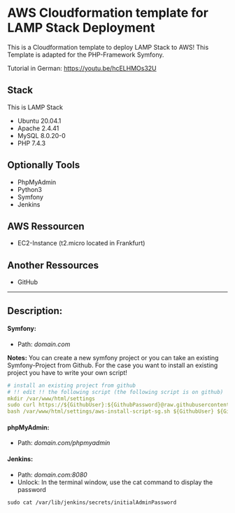 # AWS Cloudformation template for LAMP Stack Deployment
This is a Cloudformation template to deploy LAMP Stack to AWS! This Template is adapted for the PHP-Framework Symfony.

Tutorial in German: https://youtu.be/hcELHMOs32U

## Stack
This is LAMP Stack

- Ubuntu 20.04.1
- Apache 2.4.41
- MySQL 8.0.20-0
- PHP 7.4.3

## Optionally Tools
- PhpMyAdmin
- Python3
- Symfony
- Jenkins

## AWS Ressourcen
- EC2-Instance (t2.micro located in Frankfurt)

## Another Ressources
- GitHub

------------

## Description:
#### Symfony:
- Path: *domain.com*

**Notes:**
You can create a new symfony project or you can take an existing Symfony-Project from Github.
For the case you want to install an existing project you have to write your own script!

```yaml
# install an existing project from github
# !! edit !! the following script (the following script is on github)
mkdir /var/www/html/settings
sudo curl https://${GithubUser}:${GithubPassword}@raw.githubusercontent.com/LuminiCode/symfony/master/aws-install-script-sg.sh -o /var/www/html/settings/aws-install-script-sg.sh
bash /var/www/html/settings/aws-install-script-sg.sh ${GithubUser} ${GithubPassword} ${AWS::StackName} ${DBUser} ${DBPassword} ${DBName}
```
#### phpMyAdmin: 
- Path: *domain.com/phpmyadmin*

#### Jenkins: 
- Path: *domain.com:8080*
- Unlock: In the terminal window, use the cat command to display the password
```shell
sudo cat /var/lib/jenkins/secrets/initialAdminPassword
```
